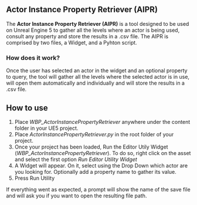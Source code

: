 ## Actor Instance Property Retriever (AIPR)

The **Actor Instance Property Retriever (AIPR)** is a tool designed to be used on Unreal Engine 5 to gather all the levels where an actor is being used, consult any property and store the results in a .csv file. The AIPR is comprised by two files, a Widget, and a Pyhton script. 

### How does it work?

Once the user has selected an actor in the widget and an optional property to query, the tool will gather all the levels where the selected actor is in use, will open them automatically and individually and will store the results in a .csv file. 

## How to use

1. Place *WBP_ActorInstancePropertyRetriever* anywhere under the content folder in your UE5 project. 
2. Place *ActorInstancePropertyRetriever.py*  in the root folder of your project.
3. Once your project has been loaded, Run the Editor Utily Widget (*WBP_ActorInstancePropertyRetriever*). To do so, right click on the asset and select the first option _Run Editor Utility Widget_
4. A Widget will appear. On it, select using the Drop Down which actor are you looking for. Optionally add a property name to gather its value.
5. Press Run Utility

If everything went as expected, a prompt will show the name of the save file and will ask you if you want to open the resulting file path.